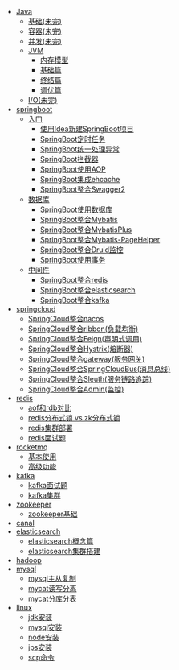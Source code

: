 - [Java](#java)
    - [基础(未完)](#基础)
    - [容器(未完)](#容器)
    - [并发(未完)](#并发)
    - [JVM](doc/jvm/jvm调优.md)
        - [内存模型](doc/jvm/内存模型.md)
        - [基础篇](doc/jvm/基础篇.md)
        - [终结篇](doc/jvm/终结篇.md)
        - [调优篇](doc/jvm/调优篇.md)
    - [I/O(未完)](#io)
- [springboot](#)
    - [入门](#)
        - [使用Idea新建SpringBoot项目](doc/springboot/使用Idea新建SpringBoot项目.md)
        - [SpringBoot定时任务](doc/springboot/SpringBoot定时任务.md)
        - [SpringBoot统一处理异常](doc/springboot/SpringBoot统一处理异常.md)
        - [SpringBoot拦截器](doc/springboot/SpringBoot拦截器.md)
        - [SpringBoot使用AOP](/doc/springboot/SpringBoot使用AOP.md)
        - [SpringBoot集成ehcache](doc/springboot/springboot集成ehcache.md)
        - [SpringBoot整合Swagger2](doc/springboot/SpringBoot整合Swagger2.md)
    - [数据库](#)
        - [SpringBoot使用数据库](doc/springboot/SpringBoot使用数据库.md)
        - [SpringBoot整合Mybatis](doc/springboot/SpringBoot整合Mybatis.md)
        - [SpringBoot整合MybatisPlus](doc/springboot/SpringBoot整合MybatisPlus.md)
        - [SpringBoot整合Mybatis-PageHelper](doc/springboot/SpringBoot整合Mybatis-PageHelper.md)
        - [SpringBoot整合Druid监控](doc/springboot/SpringBoot整合Druid监控.md)
        - [SpringBoot使用事务](doc/springboot/SpringBoot使用事务.md)
    - [中间件](#中间件)
        - [SpringBoot整合redis](doc/springboot/SpringBoot整合redis.md)
        - [SpringBoot整合elasticsearch](doc/springboot/SpringBoot整合elasticsearch.md)
        - [SpringBoot整合kafka](doc/springboot/SpringBoot整合kafka.md)
- [springcloud]( https://www.springcloud.cc/spring-cloud-dalston.html )
    - [SpringCloud整合nacos](doc/springcloud/SpringCloud整合nacos.md)
    - [SpringCloud整合ribbon(负载均衡)](/doc/springcloud/SpringCloud整合ribbon.md)
    - [SpringCloud整合Feign(声明式调用)](/doc/springcloud/SpringCloud整合Feign(声明式调用).md)
    - [SpringCloud整合Hystrix(熔断器)](/doc/springcloud/SpringCloud整合Hystrix(熔断器).md)
    - [SpringCloud整合gateway(服务网关)](/doc/springcloud/SpringCloud整合gateway(服务网关).md)
    - [SpringCloud整合SpringCloudBus(消息总线)](/doc/springcloud/SpringCloud整合SpringCloudBus(消息总线).md)
    - [SpringCloud整合Sleuth(服务链路追踪)](/doc/springcloud/SpringCloud整合Sleuth(服务链路追踪).md)
    - [SpringCloud整合Admin(监控)](/doc/springcloud/SpringCloud整合Admin(监控).md)
- [redis](#)
    - [aof和rdb对比](doc/redis/aof和rdb对比.md)
    - [redis分布式锁 vs zk分布式锁](doc/redis/redis分布式锁vszk分布式锁.md)
    - [redis集群部署](doc/redis/redis集群部署.md)
    - [redis面试题](doc/redis/redis面试题.md)
- [rocketmq](#)
    - [基本使用](doc/rocketmq/基本使用.md)
    - [高级功能](doc/rocketmq/高级功能.md)
- [kafka](#kafka)
    - [kafka面试题](doc/kafka/kafka面试题.md)
    - [kafka集群](doc/kafka/kafka集群.md)
- [zookeeper](#)
    - [zookeeper基础](doc/zookeeper/zookeeper面试专题及答案.pdf)
- [canal](#)
- [elasticsearch](#)
    - [elasticsearch概念篇](doc/elasticsearch/elasticsearch概念篇.md)
    - [elasticsearch集群搭建](doc/elasticsearch/elasticsearch集群搭建.md)
- [hadoop](doc/hadoop/hadoop.md)
- [mysql](#)
    - [mysql主从复制](doc/mysql/mysql主从复制.md)
    - [mycat读写分离](doc/mysql/mycat读写分离.md)
    - [mycat分库分表](doc/mysql/mycat分库分表.md)
- [linux](#)
    - [jdk安装](doc/linux/jdk安装.md)
    - [mysql安装](doc/linux/mysql安装.md)
    - [node安装](doc/linux/node安装.md)
    - [jps安装](doc/linux/jps安装.md)
    - [scp命令](doc/linux/scp命令.md)





​	



